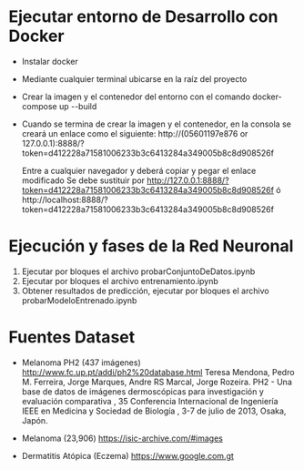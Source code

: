 # Ejecutar entorno de Desarrollo con Docker 
- Instalar docker
- Mediante cualquier terminal ubicarse en la raíz del proyecto 
- Crear la imagen y el contenedor del entorno con el comando docker-compose up --build
- Cuando se termina de crear la imagen y el contenedor, en la consola se creará un enlace
  como el siguiente: 
  http://(05601197e876 or 127.0.0.1):8888/?token=d412228a71581006233b3c6413284a349005b8c8d908526f

  Entre a cualquier navegador y deberá copiar y pegar el enlace modificado
  Se debe sustituir por http://127.0.0.1:8888/?token=d412228a71581006233b3c6413284a349005b8c8d908526f
  ó http://localhost:8888/?token=d412228a71581006233b3c6413284a349005b8c8d908526f

# Ejecución y fases de la Red Neuronal
1. Ejecutar por bloques el archivo probarConjuntoDeDatos.ipynb
2. Ejecutar por bloques el archivo entrenamiento.ipynb
3. Obtener resultados de predicción, ejecutar por bloques el archivo probarModeloEntrenado.ipynb

# Fuentes Dataset
- Melanoma PH2 (437 imágenes)
	http://www.fc.up.pt/addi/ph2%20database.html
	Teresa Mendona, Pedro M. Ferreira, Jorge Marques, Andre RS Marcal, Jorge Rozeira. PH2 - Una base de datos de imágenes dermoscópicas para investigación y 
	evaluación comparativa , 35 Conferencia Internacional de Ingeniería IEEE en Medicina y Sociedad de Biología , 3-7 de julio de 2013, Osaka, Japón.
	
- Melanoma (23,906)
	https://isic-archive.com/#images

- Dermatitis Atópica (Eczema)
    https://www.google.com.gt